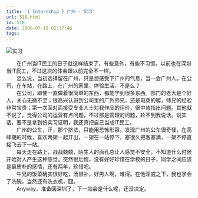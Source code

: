 ```yaml
---
title: '{ Internship } 广州 · 实习'
url: 518.html
id: 518
date: 2008-07-19 02:17:46
tags:
---
```


![实习](http://cai13.info/blog_pic/2008/07/internship.jpg "internship")

　　在广州当IT民工的日子就这样结束了，有些意外，有些不习惯。以前也在深圳当IT民工，不过这次的体会跟以前完全不一样。  
　　怎么说，当初选择留在广州，只是想感受下广州的气息，当一会广州人。在公司，在车站，在路上，在广州的家里，体验生活，不是么？  
　　在公司，即使一直做着很简单的东西，都能学到很多东西。部门的老大是个好人，关心无微不至；很高兴认识到公司里的广外师兄，还是电商的喔，师兄的经验非常宝贵；第一次面对面接受专业人士对我作品的评价，很中肯指出问题。其他就不说了，觉得公司的运营有点问题，不过那是管理的问题，轮不到我说话。说实话，要不是拿到份实习证明，我还真把自己当成IT民工。  
　　广州的公车，汗，那个挤法，只能用恐怖形容。发现广州的公车很奇怪，在高峰期的时候，喜欢两架一起开出，一架在一站停下，塞很久把客塞满，一架不停直接飞去下一站。  
　　每天走在路上，战战兢兢，陌生人的面孔总让人感觉不安全，不知道什么时候开始对人产生这种感觉。突然很后悔，没有好好珍惜在学校的日子，同学之间应该是最质朴的感情，还有两年，珍惜吧。  
　　牛兄的饭菜确实很好吃，汤很补，好男人啊，难得。在他淫威之下，我也学会了洗碗，当然还有洗衣机，囧。  
　　Anyway，准备回深圳了，下一站会是什么呢，还没决定。